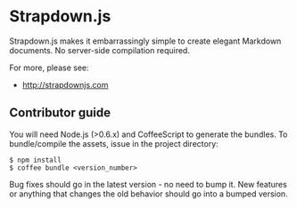 # Strapdown.js

Strapdown.js makes it embarrassingly simple to create elegant Markdown documents. No server-side compilation required.

For more, please see:

+ http://strapdownjs.com

## Contributor guide

You will need Node.js (>0.6.x) and CoffeeScript to generate the bundles. To bundle/compile the assets, issue in the project directory:

```
$ npm install
$ coffee bundle <version_number>
```

Bug fixes should go in the latest version - no need to bump it. New features or anything that changes the old behavior should go into a bumped version.

